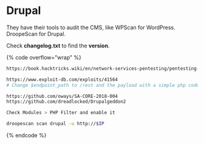 # Drupal

They have their tools to audit the CMS, like WPScan for WordPress. DroopeScan for Drupal.

Check **changelog.txt** to find the **version**.

{% code overflow="wrap" %}
```bash
https://book.hacktricks.wiki/en/network-services-pentesting/pentesting-web/drupal/index.html?highlight=drupal#drupal

https://www.exploit-db.com/exploits/41564
# Change $endpoint_path to /rest and the payload with a simple php code to have a webshell.

https://github.com/oways/SA-CORE-2018-004
https://github.com/dreadlocked/Drupalgeddon2

Check Modules > PHP Filter and enable it

droopescan scan drupal -u http://$IP
```
{% endcode %}
